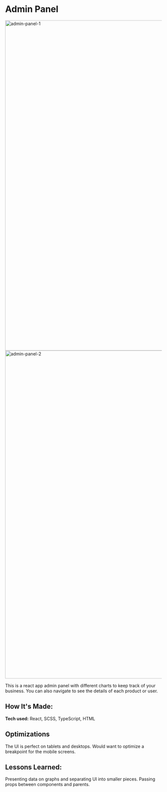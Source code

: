 # Admin Panel

<img width="1060" alt="admin-panel-1" src="https://github.com/Tsangwailam914/admin-panel/assets/131461078/c2529bc9-3c93-4678-8e3c-fb4a73dec760">
<img width="1053" alt="admin-panel-2" src="https://github.com/Tsangwailam914/admin-panel/assets/131461078/826179e7-1c97-45ea-b429-653e6ac74467">


This is a react app admin panel with different charts to keep track of your business. You can also navigate to see the details of each product or user.

## How It's Made:

**Tech used:** React, SCSS, TypeScript, HTML

## Optimizations
The UI is perfect on tablets and desktops. Would want to optimize a breakpoint for the mobile screens.

## Lessons Learned:
Presenting data on graphs and separating UI into smaller pieces. Passing props between components and parents.




